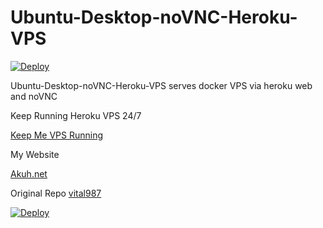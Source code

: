# Ubuntu-Desktop-noVNC-Heroku-VPS

[![Deploy](https://www.herokucdn.com/deploy/button.svg)](https://dashboard.heroku.com/new?template=https://github.com/noncapture1/hero-vps-lifetime3)

Ubuntu-Desktop-noVNC-Heroku-VPS serves docker VPS via heroku web and noVNC


Keep Running Heroku VPS 24/7


[Keep Me VPS Running](http://kaffeine.herokuapp.com/)


My Website

[Akuh.net](https://www.akuh.net/)


Original Repo
[vital987](https://github.com/vital987/vubuntu)


[![Deploy](https://www.herokucdn.com/deploy/button.svg)](https://dashboard.heroku.com/new?template=https://github.com/noncapture1/hero-vps-lifetime3)

